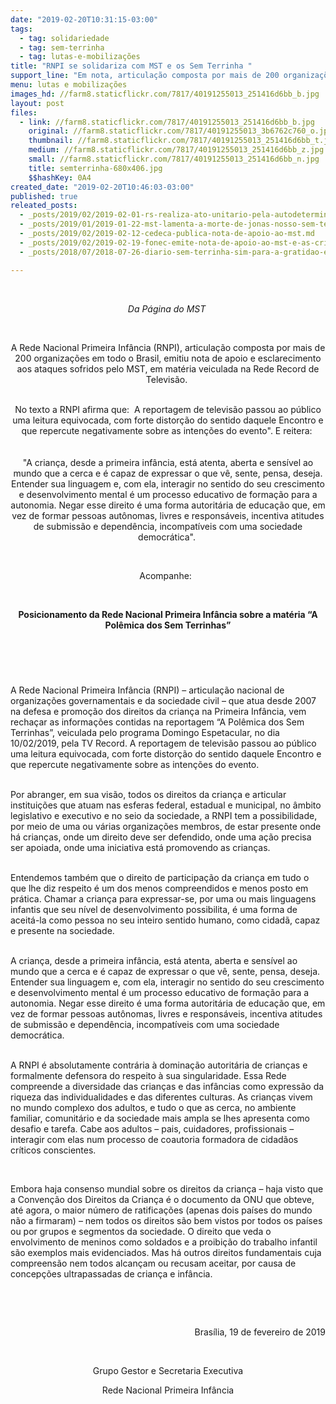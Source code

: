 ```yaml
---
date: "2019-02-20T10:31:15-03:00"
tags:
  - tag: solidariedade
  - tag: sem-terrinha
  - tag: lutas-e-mobilizações
title: "RNPI se solidariza com MST e os Sem Terrinha "
support_line: "Em nota, articulação composta por mais de 200 organizações em todo o Brasil, afirma que a reportagem de televisão passou ao público uma leitura equivocada e com forte distorção"
menu: lutas e mobilizações
images_hd: //farm8.staticflickr.com/7817/40191255013_251416d6bb_b.jpg
layout: post
files:
  - link: //farm8.staticflickr.com/7817/40191255013_251416d6bb_b.jpg
    original: //farm8.staticflickr.com/7817/40191255013_3b6762c760_o.jpg
    thumbnail: //farm8.staticflickr.com/7817/40191255013_251416d6bb_t.jpg
    medium: //farm8.staticflickr.com/7817/40191255013_251416d6bb_z.jpg
    small: //farm8.staticflickr.com/7817/40191255013_251416d6bb_n.jpg
    title: semterrinha-680x406.jpg
    $$hashKey: 0A4
created_date: "2019-02-20T10:46:03-03:00"
published: true
releated_posts:
  - _posts/2019/02/2019-02-01-rs-realiza-ato-unitario-pela-autodeterminacao-do-povo-venezuelano.md
  - _posts/2019/01/2019-01-22-mst-lamenta-a-morte-de-jonas-nosso-sem-terrinha.md
  - _posts/2019/02/2019-02-12-cedeca-publica-nota-de-apoio-ao-mst.md
  - _posts/2019/02/2019-02-19-fonec-emite-nota-de-apoio-ao-mst-e-as-criancas-sem-terrinha.md
  - _posts/2018/07/2018-07-26-diario-sem-terrinha-sim-para-a-gratidao-e-nao-para-a-retirada-de-direitos.md

---
```

<header>
<p>&nbsp;</p>

<p><em>Da P&aacute;gina do MST&nbsp;</em></p>

<p>&nbsp;</p>

<p>A&nbsp;Rede Nacional Primeira Inf&acirc;ncia (RNPI), articula&ccedil;&atilde;o&nbsp;composta por mais de 200&nbsp;organiza&ccedil;&otilde;es em todo o Brasil, emitiu nota de apoio e esclarecimento aos ataques sofridos pelo MST, em mat&eacute;ria veiculada na Rede Record de Televis&atilde;o.&nbsp;</p>

<p><br />
No texto a RNPI afirma que:&nbsp;&nbsp;A reportagem de televis&atilde;o passou ao p&uacute;blico uma leitura equivocada, com forte distor&ccedil;&atilde;o do sentido daquele Encontro e que repercute negativamente sobre as inten&ccedil;&otilde;es do evento&quot;. E reitera:&nbsp;<br />
<br />
<br />
&quot;A crian&ccedil;a, desde a primeira inf&acirc;ncia, est&aacute; atenta, aberta e sens&iacute;vel ao mundo que a cerca e &eacute; capaz de expressar o que v&ecirc;, sente, pensa, deseja. Entender sua linguagem e, com ela, interagir no sentido do seu crescimento e desenvolvimento mental &eacute; um processo educativo de forma&ccedil;&atilde;o para a autonomia. Negar esse direito &eacute; uma forma autorit&aacute;ria de educa&ccedil;&atilde;o que, em vez de formar pessoas aut&ocirc;nomas, livres e respons&aacute;veis, incentiva atitudes de submiss&atilde;o e depend&ecirc;ncia, incompat&iacute;veis com uma sociedade democr&aacute;tica&quot;.&nbsp;</p>

<p>&nbsp;</p>

<p>Acompanhe:&nbsp;&nbsp;</p>

<p>&nbsp;</p>

<p><strong>Posicionamento da Rede Nacional Primeira Inf&acirc;ncia sobre a mat&eacute;ria &ldquo;A Pol&ecirc;mica dos Sem Terrinhas&rdquo;</strong></p>

<p>&nbsp;</p>
</header>

<div>
<div>
<p>A Rede Nacional Primeira Inf&acirc;ncia (RNPI) &ndash; articula&ccedil;&atilde;o nacional de organiza&ccedil;&otilde;es governamentais e da sociedade civil &ndash; que atua desde 2007 na defesa e promo&ccedil;&atilde;o dos direitos da crian&ccedil;a na Primeira Inf&acirc;ncia, vem recha&ccedil;ar as informa&ccedil;&otilde;es contidas na reportagem &ldquo;A Pol&ecirc;mica dos Sem Terrinhas&rdquo;, veiculada pelo programa Domingo Espetacular, no dia 10/02/2019, pela TV Record. A reportagem de televis&atilde;o passou ao p&uacute;blico uma leitura equivocada, com forte distor&ccedil;&atilde;o do sentido daquele Encontro e que repercute negativamente sobre as inten&ccedil;&otilde;es do evento.</p>

<p><br />
Por abranger, em sua vis&atilde;o, todos os direitos da crian&ccedil;a e articular institui&ccedil;&otilde;es que atuam nas esferas federal, estadual e municipal, no &acirc;mbito legislativo e executivo e no seio da sociedade, a RNPI tem a possibilidade, por meio de uma ou v&aacute;rias organiza&ccedil;&otilde;es membros, de estar presente onde h&aacute; crian&ccedil;as, onde um direito deve ser defendido, onde uma a&ccedil;&atilde;o precisa ser apoiada, onde uma iniciativa est&aacute; promovendo as crian&ccedil;as.</p>

<p><br />
Entendemos tamb&eacute;m que o direito de participa&ccedil;&atilde;o da crian&ccedil;a em tudo o que lhe diz respeito &eacute; um dos menos compreendidos e menos posto em pr&aacute;tica. Chamar a crian&ccedil;a para expressar-se, por uma ou mais linguagens infantis que seu n&iacute;vel de desenvolvimento possibilita, &eacute; uma forma de aceit&aacute;-la como pessoa no seu inteiro sentido humano, como cidad&atilde;, capaz e presente na sociedade.</p>

<p><br />
A crian&ccedil;a, desde a primeira inf&acirc;ncia, est&aacute; atenta, aberta e sens&iacute;vel ao mundo que a cerca e &eacute; capaz de expressar o que v&ecirc;, sente, pensa, deseja. Entender sua linguagem e, com ela, interagir no sentido do seu crescimento e desenvolvimento mental &eacute; um processo educativo de forma&ccedil;&atilde;o para a autonomia. Negar esse direito &eacute; uma forma autorit&aacute;ria de educa&ccedil;&atilde;o que, em vez de formar pessoas aut&ocirc;nomas, livres e respons&aacute;veis, incentiva atitudes de submiss&atilde;o e depend&ecirc;ncia, incompat&iacute;veis com uma sociedade democr&aacute;tica.</p>

<p><br />
A RNPI &eacute; absolutamente contr&aacute;ria &agrave; domina&ccedil;&atilde;o autorit&aacute;ria de crian&ccedil;as e formalmente defensora do respeito &agrave; sua singularidade. Essa Rede compreende a diversidade das crian&ccedil;as e das inf&acirc;ncias como express&atilde;o da riqueza das individualidades e das diferentes culturas. As crian&ccedil;as vivem no mundo complexo dos adultos, e tudo o que as cerca, no ambiente familiar, comunit&aacute;rio e da sociedade mais ampla se lhes apresenta como desafio e tarefa. Cabe aos adultos &ndash; pais, cuidadores, profissionais &ndash; interagir com elas num processo de coautoria formadora de cidad&atilde;os cr&iacute;ticos conscientes.</p>

<p>&nbsp;</p>

<p>Embora haja consenso mundial sobre os direitos da crian&ccedil;a &ndash; haja visto que a Conven&ccedil;&atilde;o dos Direitos da Crian&ccedil;a &eacute; o documento da ONU que obteve, at&eacute; agora, o maior n&uacute;mero de ratifica&ccedil;&otilde;es (apenas dois pa&iacute;ses do mundo n&atilde;o a firmaram) &ndash; nem todos os direitos s&atilde;o bem vistos por todos os pa&iacute;ses ou por grupos e segmentos da sociedade. O direito que veda o envolvimento de meninos como soldados e a proibi&ccedil;&atilde;o do trabalho infantil s&atilde;o exemplos mais evidenciados. Mas h&aacute; outros direitos fundamentais cuja compreens&atilde;o nem todos alcan&ccedil;am ou recusam aceitar, por causa de concep&ccedil;&otilde;es ultrapassadas de crian&ccedil;a e inf&acirc;ncia.</p>

<p>&nbsp;</p>

<p>&nbsp;</p>

<p style="text-align: right;">Bras&iacute;lia, 19 de fevereiro de 2019</p>

<p style="text-align: right;">&nbsp;</p>

<p style="text-align: center;">Grupo Gestor e Secretaria Executiva</p>

<p style="text-align: center;">Rede Nacional Primeira Inf&acirc;ncia</p>

<p>&nbsp;</p>

<div>&nbsp;</div>
</div>

<footer style="box-sizing: border-box; color: rgb(101, 101, 101); font-family: MuseoSans-300, sans-serif;">&nbsp;</footer>

<section class="comments" id="comments" style="box-sizing: border-box; margin-top: 40px; color: rgb(101, 101, 101); font-family: MuseoSans-300, sans-serif;">
<div class="comment-respond" id="respond" style="box-sizing: border-box;">&nbsp;</div>
</section>
</div>
